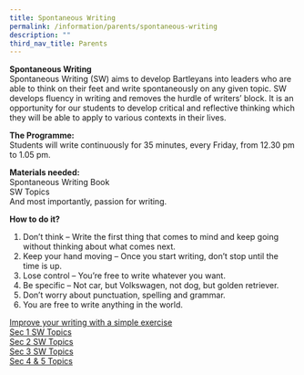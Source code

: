 ```yaml
---
title: Spontaneous Writing
permalink: /information/parents/spontaneous-writing
description: ""
third_nav_title: Parents
---
```

**Spontaneous Writing** <br>
Spontaneous Writing (SW) aims to develop Bartleyans into leaders who are able to think on their feet and write spontaneously on any given topic. SW develops fluency in writing and removes the hurdle of writers’ block. It is an opportunity for our students to develop critical and reflective thinking which they will be able to apply to various contexts in their lives.

**The Programme:** <br>
Students will write continuously for 35 minutes, every Friday, from 12.30 pm to 1.05 pm.

**Materials needed:** <br>
Spontaneous Writing Book <br>
SW Topics <br>
And most importantly, passion for writing.

**How to do it?** 
1. Don’t think – Write the first thing that comes to mind and keep going without thinking about what comes next.
2. Keep your hand moving – Once you start writing, don’t stop until the time is up.
3. Lose control – You’re free to write whatever you want.
4. Be specific – Not car, but Volkswagen, not dog, but golden retriever. 
5. Don’t worry about punctuation, spelling and grammar. 
6. You are free to write anything in the world.

[Improve your writing with a simple exercise](http://vanseodesign.com/blogging/improve-your-writing-with-a-simple-exercise) <br>
[Sec 1 SW Topics](/files/2020%20Topics%20Sec%201.pdf) <br> [Sec 2 SW Topics](/files/2020%20Topics%20Sec%202.pdf) <br> [Sec 3 SW Topics](/files/2020%20Topics%20Sec%203.pdf) <br>[Sec 4 & 5 Topics](/files/2020%20Topics%20Sec%204%20and%205.pdf)